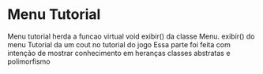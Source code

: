 # Menu Tutorial
Menu tutorial herda a funcao virtual void exibir() da classe Menu.
exibir() do menu Tutorial da um cout no tutorial do jogo
Essa parte foi feita com intenção de mostrar conhecimento em heranças classes abstratas e polimorfismo

